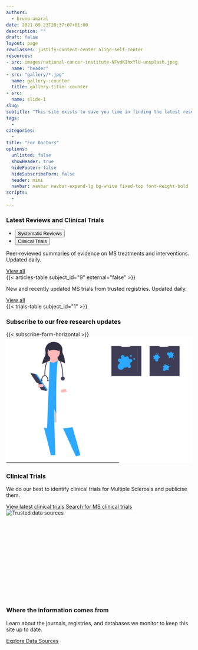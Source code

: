```yaml
---
authors:
  - bruno-amaral
date: 2021-09-23T20:37:07+01:00
description: ""
draft: false
layout: page
rowclasses: justify-content-center align-self-center
resources: 
- src: images/national-cancer-institute-NFvdKIhxYlU-unsplash.jpeg
  name: "header"
- src: "gallery/*.jpg"
  name: gallery-:counter
  title: gallery-title-:counter
- src:
  name: slide-1
slug:
subtitle: "This site exists to save you time in finding the latest research to help your patients."
tags: 
  - 
categories: 
  - 
title: "For Doctors"
options:
  unlisted: false
  showHeader: true
  hideFooter: false
  hideSubscribeForm: false
  header: mini
  navbar: navbar navbar-expand-lg bg-white fixed-top font-weight-bold
scripts:
  - 
---
```

</div>

<!-- Evidence snapshots: Tabbed (Systematic Reviews / Clinical Trials) -->
<div class="container-fluid bg-white py-5">
  <div class="container">
    <div class="row justify-content-center">
      <div class="col-lg-10">
        <h3 class="mb-3">Latest Reviews and Clinical Trials</h3>
        <ul class="nav nav-tabs mb-3" role="tablist">
          <li class="nav-item" role="presentation">
            <button type="button" class="nav-link active" id="tab-reviews" data-toggle="tab" data-target="#pane-reviews" role="tab" aria-controls="pane-reviews" aria-selected="true">Systematic Reviews</button>
          </li>
          <li class="nav-item" role="presentation">
            <button type="button" class="nav-link" id="tab-trials" data-toggle="tab" data-target="#pane-trials" role="tab" aria-controls="pane-trials" aria-selected="false">Clinical Trials</button>
          </li>
        </ul>
        <div class="tab-content">
          <div class="tab-pane fade show active" id="pane-reviews" role="tabpanel" aria-labelledby="tab-reviews">
            <div class="d-flex align-items-center justify-content-between mb-2">
              <p class="text-muted small mb-0">Peer‑reviewed summaries of evidence on MS treatments and interventions. Updated daily.</p>
              <a href="/researchers/" class="btn btn-link p-0 small" aria-label="View all systematic reviews">View all</a>
            </div>
            {{< articles-table subject_id="9" external="false" >}}
          </div>
          <div class="tab-pane fade" id="pane-trials" role="tabpanel" aria-labelledby="tab-trials">
            <div class="d-flex align-items-center justify-content-between mb-2">
              <p class="text-muted small mb-0">New and recently updated MS trials from trusted registries. Updated daily.</p>
              <a href="/trials/" class="btn btn-link p-0 small" aria-label="View all clinical trials">View all</a>
            </div>
            {{< trials-table subject_id="1" >}}
          </div>
        </div>
      </div>
    </div>
  </div>
</div>
<!-- /Evidence snapshots: Tabbed -->
<div class="row justify-content-center align-self-center mb-5 p-md-5 bg-grey">
<div class="col-md-12 col-12 justify-content-center align-self-center ">
  <div class="col-md-12 ml-auto mr-auto">
              <h3 class="mb-3">Subscribe to our free research updates</h3>
                {{< subscribe-form-horizontal >}}
              </div>
</div>
</div>


<div class="row justify-content-center align-self-center mb-5 p-md-5">
  <div class="col-md-4 col-12 align-self-center">
    <img src="images/undraw_medical_research_qg4d.svg" class="w-75 align-middle d-none d-md-block" alt="Email newsletter" loading="lazy" />
  </div>
  <div class="col-md-5 col-12 justify-content-center align-self-center">
    <h3 class="title">Clinical Trials</h3>
    <p class="lead font-weight-normal">We do our best to identify clinical trials for Multiple Sclerosis and publicise them.</p>
    <a href='{{< ref "/trials/_index.md" >}}' class="btn btn-info btn-round btn-lg font-weight-bold" data-umami-event="click--doctors-page-view-trials">View latest clinical trials <i class="ml-1 fas fa-arrow-circle-right"></i></a>
    <a href='{{< ref "/search/_index.md" >}}' class="btn btn-success btn-round btn-lg font-weight-bold" data-umami-event="click--doctors-page-search-trials">Search for MS clinical trials <i class="ml-1 fas fa-arrow-circle-right"></i></a>
    </div>
</div>

<div class="row justify-content-center align-self-center mb-0 p-md-5 bg-grey mb-n5">
  <div class="col-lg-10">
    <div class="card border-0 shadow-sm overflow-hidden">
      <div class="row no-gutters align-items-center">
        <div class="col-md-5">
          <img src="/sources/getty-images-Useu3JMZu6g-unsplash.jpg" class="w-100 h-100 d-none d-md-block" alt="Trusted data sources" loading="lazy" style="object-fit: cover; min-height: 240px;" />
        </div>
        <div class="col-md-7">
          <div class="p-4 p-md-5">
            <h3 class="mb-3">Where the information comes from</h3>
            <p class="text-muted mb-4">Learn about the journals, registries, and databases we monitor to keep this site up to date.</p>
            <a href="/sources/" class="btn btn-info btn-lg font-weight-bold" data-umami-event="click--doctors-page-sources">Explore Data Sources <i class="fas fa-arrow-right ml-2"></i></a>
          </div>
        </div>
      </div>
    </div>
  </div>
</div>
</div>


